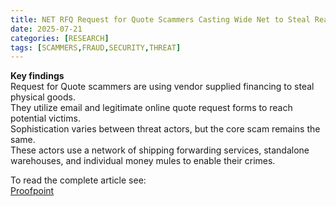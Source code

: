 ```yaml
---
title: NET RFQ Request for Quote Scammers Casting Wide Net to Steal Real Goods
date: 2025-07-21
categories: [RESEARCH]
tags: [SCAMMERS,FRAUD,SECURITY,THREAT]
---
```


**Key findings**  
Request for Quote scammers are using vendor supplied financing to steal physical goods.  
They utilize email and legitimate online quote request forms to reach potential victims.  
Sophistication varies between threat actors, but the core scam remains the same.  
These actors use a network of shipping forwarding services, standalone warehouses, and individual money mules to enable their crimes.  

To read the complete article see:  
[Proofpoint](https://www.proofpoint.com/us/blog/threat-insight/net-rfq-request-quote-scammers-casting-wide-net-steal-real-goods)  

